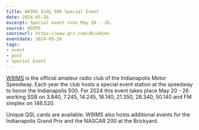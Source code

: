 ```yaml
---
title: W9IMS Indy 500 Special Event
date: 2024-05-26
excerpt: Special event runs May 20 - 26.
source: W9IMS
sourceurl: https://www.qrz.com/db/w9ims
eventdate: 2024-05-26
tags:
- event
- post
- Special Event
---
```

[W9IMS](https://www.qrz.com/db/w9ims) is the official amateur radio club of the Indianapolis Motor Speedway. Each year the club hosts a special event station at the speedway to honor the Indianapolis 500. For 2024 this event takes place May 20 - 26 working SSB on 3.840, 7.245, 14.245, 18.140, 21.350, 28.340, 50.140 and FM simplex on 146.520. 

Unique QSL cards are available. W9IMS also hosts additional events for the Indianapolis Grand Prix and the NASCAR 200 at the Brickyard.